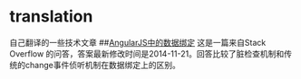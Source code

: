 # translation
自己翻译的一些技术文章
##[AngularJS中的数据绑定](angularJS/databinding-in-angularjs.md) 
这是一篇来自Stack Overflow 的问答，答案最新修改时间是2014-11-21。回答比较了脏检查机制和传统的change事件侦听机制在数据绑定上的区别。
